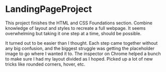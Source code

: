 # LandingPageProject

This project finishes the HTML and CSS Foundations section. Combine knowledge of layout and styles to recreate a full webpage. It seems overwhelming but taking it one step at a time, should be possible.

It turned out to be easier than I thought. Each step came together without any big confusion, and the biggest struggle was getting the placeholder image to go where I wanted it to. The inspector on Chrome helped a bunch to make sure I had my layout divided as I hoped. Picked up a lot of new tricks like rounded corners, hover, etc. 
